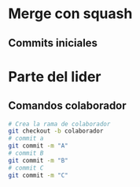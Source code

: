 # Merge con squash

## Commits iniciales

# Parte del lider


## Comandos colaborador
```bash
# Crea la rama de colaborador
git checkout -b colaborador
# commit a 
git commit -m "A"
# commit B
git commit -m "B"
# commit C
git commit -m "C"
```

